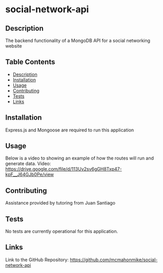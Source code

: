 # social-network-api


## Description
The backend functionality of a MongoDB API for a social networking website

## Table Contents
- [Description](#description)
- [Installation](#installation)
- [Usage](#usage)
- [Contributing](#contributing)
- [Tests](#tests)
- [Links](#links)

## Installation

Express.js and Mongoose are required to run this application

## Usage
Below is a video to showing an example of how the routes will run and generate data. Video:
https://drive.google.com/file/d/113Uv2sv6gGH8Txp47-kpF__J64GJb0Pe/view

## Contributing

Assistance provided by tutoring from Juan Santiago

## Tests
No tests are currently operational for this application.

## Links

Link to the GitHub Repository: 
https://github.com/mcmahonmike/social-network-api
